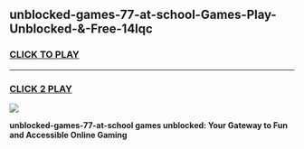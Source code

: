 
## unblocked-games-77-at-school-Games-Play-Unblocked-&-Free-14lqc
<h3>
<a href="https://premium76.site?title=unblocked-games-77-at-school&ref=24A">CLICK TO PLAY</a></h3>
<hr>

<h3>
<a href="https://premium76.site?title=unblocked-games-77-at-school&ref=24A">CLICK 2 PLAY</a>
  
</h3>

<a href="https://premium76.site?title=unblocked-games-77-at-school&ref=24A"><img src="https://clearcache.store/games.png"></a>


**unblocked-games-77-at-school games unblocked: Your Gateway to Fun and Accessible Online Gaming**
